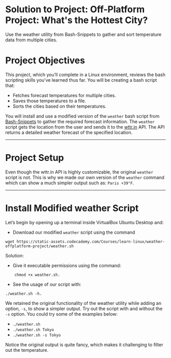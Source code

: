 # Solution to Project: Off-Platform Project: What's the Hottest City?

Use the weather utility from Bash-Snippets to gather and sort temperature data from multiple cities.

# Project Objectives

This project, which you’ll complete in a Linux environment, reviews the bash scripting skills you’ve learned thus far. You will be creating a bash script that:

* Fetches forecast temperatures for multiple cities.
* Saves those temperatures to a file.
* Sorts the cities based on their temperatures.

You will install and use a modified version of the `weather` bash script from [Bash-Snippets](https://github.com/alexanderepstein/Bash-Snippets) to gather the required forecast information. The `weather` script gets the location from the user and sends it to the [wttr.in](https://wttr.in/) API. The API returns a detailed weather forecast of the specified location.

---

# Project Setup

Even though the wttr.in API is highly customizable, the original `weather` script is not. This is why we made our own version of the `weather` command which can show a much simpler output such as: `Paris +39°F`.

---

# Install Modified weather Script

Let’s begin by opening up a terminal inside VirtualBox Ubuntu Desktop and:

* Download our modified `weather` script using the command

```
wget https://static-assets.codecademy.com/Courses/learn-linux/weather-offplatform-project/weather.sh  
```

Solution: 



*  Give it executable permissions using the command:
```
    chmod +x weather.sh.
```

* See the usage of our script with:

```
./weather.sh -h.
```

We retained the original functionality of the weather utility while adding an option, `-s`, to show a simpler output. Try out the script with and without the `-s` option. You could try some of the examples below:

* `./weather.sh`
* `./weather.sh Tokyo`
* `./weather.sh -s Tokyo`

Notice the original output is quite fancy, which makes it challenging to filter out the temperature.











